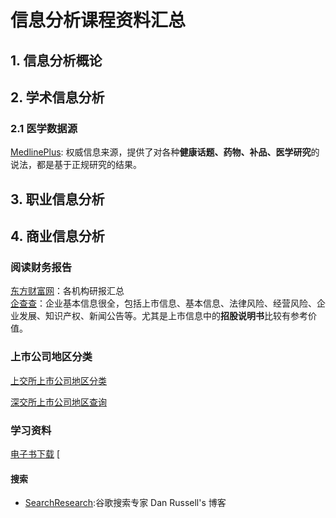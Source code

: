 #   信息分析课程资料汇总  


##  1. 信息分析概论  


##  2.  学术信息分析  


###  2.1  医学数据源  

[MedlinePlus](https://medlineplus.gov/): 权威信息来源，提供了对各种**健康话题、药物、补品、医学研究**的说法，都是基于正规研究的结果。

##  3. 职业信息分析  


##  4. 商业信息分析  

###  阅读财务报告  
    
[东方财富网](http://data.eastmoney.com/report/)：各机构研报汇总  
[企查查](https://www.qcc.com/web/search?key=%E8%8D%AF%E6%98%8E%E5%BA%B7%E5%BE%B7)：企业基本信息很全，包括上市信息、基本信息、法律风险、经营风险、企业发展、知识产权、新闻公告等。尤其是上市信息中的**招股说明书**比较有参考价值。

###  上市公司地区分类  

[上交所上市公司地区分类](http://www.sse.com.cn/assortment/stock/areatrade/area/)  

[深交所上市公司地区查询](http://www.szse.cn/market/product/stock/list/index.html)

###  学习资料  

[电子书下载](http://www.bookssvip.com/)
[


####  搜索  

* [SearchResearch](https://sites.google.com/site/dmrussell/Home?authuser=0):谷歌搜索专家 Dan Russell's 博客